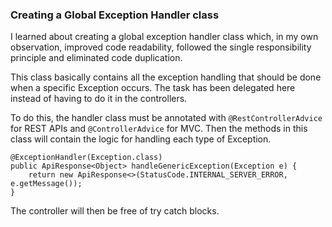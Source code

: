 ### Creating a Global Exception Handler class 

I learned about creating a global exception handler class which, in my own observation, improved code readability, 
followed the single responsibility principle and eliminated code duplication. 

This class basically contains all the exception handling that should be done when a specific Exception occurs. 
The task has been delegated here instead of having to do it in the controllers. 

To do this, the handler class must be annotated with `@RestControllerAdvice` for REST APIs and `@ControllerAdvice` for MVC.
Then the methods in this class will contain the logic for handling each type of Exception.

```
@ExceptionHandler(Exception.class)
public ApiResponse<Object> handleGenericException(Exception e) {
    return new ApiResponse<>(StatusCode.INTERNAL_SERVER_ERROR, e.getMessage());
}
```

The controller will then be free of try catch blocks. 